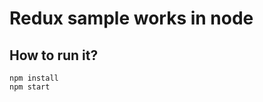 Redux sample works in node
==========================

## How to run it? ##

    npm install
    npm start

